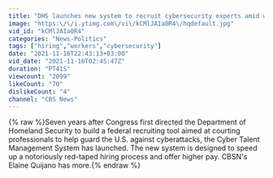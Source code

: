 ```yaml
---
title: "DHS launches new system to recruit cybersecurity experts amid wave of ransomware attacks"
image: "https:\/\/i.ytimg.com\/vi\/kCMlJAIa0R4\/hqdefault.jpg"
vid_id: "kCMlJAIa0R4"
categories: "News-Politics"
tags: ["hiring","workers","cybersecurity"]
date: "2021-11-16T22:43:13+03:00"
vid_date: "2021-11-16T02:45:47Z"
duration: "PT41S"
viewcount: "2099"
likeCount: "70"
dislikeCount: "4"
channel: "CBS News"
---
```

{% raw %}Seven years after Congress first directed the Department of Homeland Security to build a federal recruiting tool aimed at courting professionals to help guard the U.S. against cyberattacks, the Cyber Talent Management System has launched. The new system is designed to speed up a notoriously red-taped hiring process and offer higher pay. CBSN's Elaine Quijano has more.{% endraw %}

